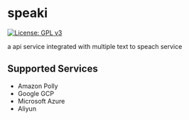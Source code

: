 # speaki

[![License: GPL v3](https://img.shields.io/badge/License-GPLv3-blue.svg)](https://www.gnu.org/licenses/gpl-3.0)

a api service integrated with multiple text to speach service

## Supported Services

- Amazon Polly
- Google GCP
- Microsoft Azure
- Aliyun
